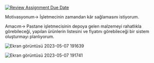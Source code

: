 [![Review Assignment Due Date](https://classroom.github.com/assets/deadline-readme-button-24ddc0f5d75046c5622901739e7c5dd533143b0c8e959d652212380cedb1ea36.svg)](https://classroom.github.com/a/uelKf0-p)

Motivasyonum-> İşletmecinin zamandan kâr sağlamasını istiyorum.

Amacım-> Pastane işletmecisinin  depoya gelen malzemeyi rahatlıkla görebileceği, yapılan ürünlerin listesini ve fiyatını görebileceği bir sistem oluşturmayı planlıyorum.

![Ekran görüntüsü 2023-05-07 191639](https://user-images.githubusercontent.com/115744499/236690033-26b685c2-9964-4fd9-9435-00b8428b4609.png)

![Ekran görüntüsü 2023-05-07 191741](https://user-images.githubusercontent.com/115744499/236690037-e07dcaf3-8093-4fc8-ba75-013c1ca51443.png)
